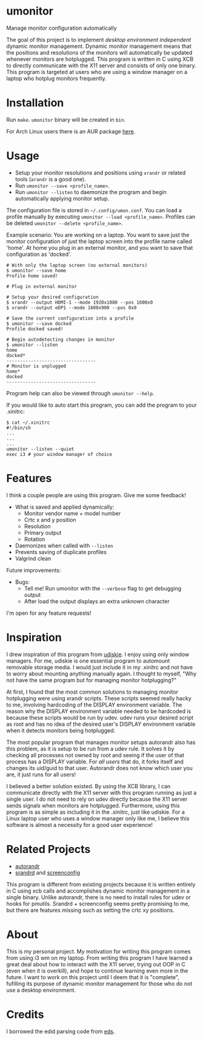 # umonitor
Manage monitor configuration automatically

The goal of this project is to implement *desktop environment independent* dynamic monitor
management. Dynamic monitor management means that the positions and resolutions
of the monitors will automatically be updated whenever monitors are
hotplugged. This program is written in C using XCB to directly communicate with the X11 server and consists of only one binary. This program is targeted at users who are using a window manager on a laptop who hotplug monitors frequently.

# Installation
Run `make`. `umonitor` binary will be created in `bin`.

For Arch Linux users there is an AUR package [here](https://aur.archlinux.org/packages/umonitor-git/).

# Usage

<!--
1. I have renamed the configuration file from `umon2.conf` to `umon.conf` because that extra '2' is unnecessary.
1. The program daemonizes itself when called with `--listen`, so do not run the program in the background while called with the `--listen` flag anymore.
-->


* Setup your monitor resolutions and positions using `xrandr` or related tools (`arandr` is a good one).
* Run `umonitor --save <profile_name>`.
* Run `umonitor --listen` to daemonize the program and begin automatically applying monitor setup.

The configuration file is stored in `~/.config/umon.conf`. You can load a
profile manually by executing `umonitor --load <profile_name>`. Profiles can be deleted `umonitor --delete <profile_name>`.

Example scenario: You are working on a laptop. You want to save just the monitor
configuration of just the laptop screen into the profile name called 'home'. At
home you plug in an external monitor, and you want to save that configuration as
'docked'.

```
# With only the laptop screen (no external monitors)
$ umonitor --save home
Profile home saved!

# Plug in external monitor

# Setup your desired configuration
$ xrandr --output HDMI-1 --mode 1920x1080 --pos 1600x0
$ xrandr --output eDP1 --mode 1600x900 --pos 0x0

# Save the current configuration into a profile
$ umonitor --save docked
Profile docked saved!

# Begin autodetecting changes in monitor
$ umonitor --listen
home
docked*
---------------------------------
# Monitor is unplugged
home*
docked
---------------------------------
```

Program help can also be viewed through `umonitor --help`.

If you would like to auto start this program, you can add the program to your .xinitrc:
```
$ cat ~/.xinitrc
#!/bin/sh
...
...
...
umonitor --listen --quiet
exec i3 # your window manager of choice
```

# Features
I think a couple people are using this program. Give me some feedback!

* What is saved and applied dynamically:
  * Monitor vendor name + model number
  * Crtc x and y position
  * Resolution
  * Primary output
  * Rotation
* Daemonizes when called with `--listen`
* Prevents saving of duplicate profiles
* Valgrind clean

Future improvements:

<!-- TODO prevent loading of outputs that don't exist in the setup  -->
<!-- TODO view profile contents -->
<!-- TODO improve load output (Profile xxxx loaded!) -->
<!-- TODO valgrind load, autoload -->
<!--* Implement debug as compile option -->
<!-- * Encoding of resolution -->
<!-- * More commandline options
  * Alternate configuration file location? -->
<!-- * Handling the case when multiple outputs are connected to same crtc? -->
* Bugs:
  * Tell me! Run umonitor with the `--verbose` flag to get debugging output
  * After load the output displays an extra unknown character
<!--* Updating Doxygen documentation? -->

I'm open for any feature requests!

# Inspiration
I drew inspiration of this program from [udiskie](https://github.com/coldfix/udiskie). I enjoy using only window managers. For me, udiskie is one essential program to automount removable storage media. I would just include it in my .xinitrc and not have to worry about mounting anything manually again. I thought to myself, "Why not have the same program but for managing monitor hotplugging?"

At first, I found that the most common solutions to managing monitor hotplugging were using xrandr scripts. These scripts seemed really hacky to me, involving hardcoding of the DISPLAY environment variable. The reason why the DISPLAY environment variable needed to be hardcoded is because these scripts would be run by udev. udev runs your desired script as root and has no idea of the desired user's DISPLAY environment variable when it detects monitors being hotplugged.

The most popular program that manages monitor setups autorandr also has this problem, as it is setup to be run from a udev rule. It solves it by checking all processes not owned by root and seeing if the user of that process has a DISPLAY variable. For *all users* that do, it forks itself and changes its uid/guid to that user. Autorandr does not know which user you are, it just runs for all users!

I believed a better solution existed. By using the XCB library, I can communicate directly with the X11 server with this program running as just a single user. I do not need to rely on udev directly because the X11 server sends signals when monitors are hotplugged. Furthermore, using this program is as simple as including it in the .xinitrc, just like udiskie. For a Linux laptop user who uses a window manager only like me, I believe this software is almost a necessity for a good user experience!

# Related Projects

* [autorandr](https://github.com/phillipberndt/autorandr)
* [srandrd](https://github.com/jceb/srandrd) and [screenconfig](https://github.com/jceb/screenconfig)

This program is different from existing projects because it is written entirely
in C using xcb calls and accomplishes dynamic monitor management in a single
binary. Unlike autorandr, there is no need to install rules for udev or hooks
for pmutils. Srandrd + screenconfig seems pretty promising to me, but there are
features missing such as setting the crtc xy positions.

# About
This is my personal project. My motivation for writing this program comes from
using i3 wm on my laptop. From writing this program I have learned a great
deal about how to interact with the X11 server, trying out OOP in C (even when
it is overkill), and hope to continue learning even more in the future. I want
to work on this project until I deem that it is "complete", fufilling its
purpose of dynamic monitor management for those who do not use a desktop
environment.

# Credits
I borrowed the edid parsing code from [eds](https://github.com/compnerd/eds).
